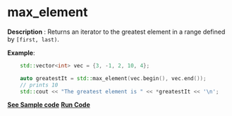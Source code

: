 # max_element

**Description** : Returns an iterator to the greatest element in a range defined by `[first, last)`.

**Example**:
```cpp
    std::vector<int> vec = {3, -1, 2, 10, 4};

    auto greatestIt = std::max_element(vec.begin(), vec.end()); 
    // prints 10
    std::cout << "The greatest element is " << *greatestIt << '\n';

```
**[See Sample code](snippets/algorithm/max_element.cpp)**
**[Run Code](https://rextester.com/MYCU8700)**
